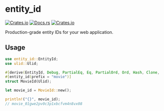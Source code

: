 # entity_id

[![Crates.io](https://img.shields.io/crates/v/entity_id.svg)](https://crates.io/crates/entity_id)
[![Docs.rs](https://docs.rs/entity_id/badge.svg)](https://docs.rs/entity_id/)
[![Crates.io](https://img.shields.io/crates/l/entity_id.svg)](https://github.com/maxdeviant/entity-id/blob/master/LICENSE)

Production-grade entity IDs for your web application.

## Usage

```rust
use entity_id::EntityId;
use ulid::Ulid;

#[derive(EntityId, Debug, PartialEq, Eq, PartialOrd, Ord, Hash, Clone, Copy)]
#[entity_id(prefix = "movie")]
struct MovieId(Ulid);

let movie_id = MovieId::new();

println!("{}", movie_id);
// movie_01gwe2pv0c3p1xbcfvm4n8vx08
```
